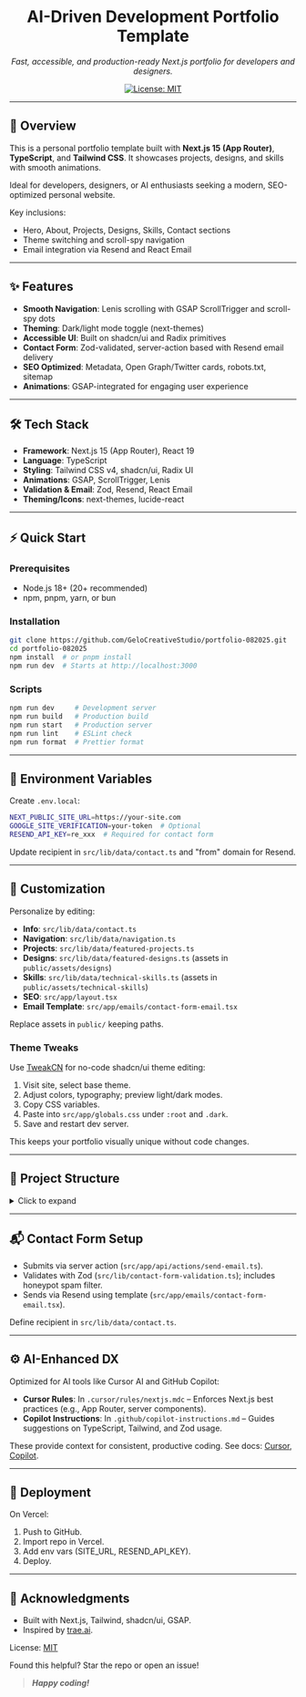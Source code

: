 <div align="center">

# AI-Driven Development Portfolio Template

*Fast, accessible, and production-ready Next.js portfolio for developers and designers.*

<!-- [![GitHub stars](https://img.shields.io/github/stars/GeloCreativeStudio/portfolio-082025?style=social)](https://github.com/GeloCreativeStudio/portfolio-082025/stargazers)
[![GitHub forks](https://img.shields.io/github/forks/GeloCreativeStudio/portfolio-082025?style=social)](https://github.com/GeloCreativeStudio/portfolio-082025/network) -->
[![License: MIT](https://img.shields.io/badge/License-MIT-blue.svg)](LICENSE)

<!-- [**Live Demo**](https://www.angelomanalo.me) -->

</div>

---

## 🔎 Overview

This is a personal portfolio template built with **Next.js 15 (App Router)**, **TypeScript**, and **Tailwind CSS**. It showcases projects, designs, and skills with smooth animations.

Ideal for developers, designers, or AI enthusiasts seeking a modern, SEO-optimized personal website.

Key inclusions:
- Hero, About, Projects, Designs, Skills, Contact sections
- Theme switching and scroll-spy navigation
- Email integration via Resend and React Email

---

## ✨ Features

- **Smooth Navigation**: Lenis scrolling with GSAP ScrollTrigger and scroll-spy dots
- **Theming**: Dark/light mode toggle (next-themes)
- **Accessible UI**: Built on shadcn/ui and Radix primitives
- **Contact Form**: Zod-validated, server-action based with Resend email delivery
- **SEO Optimized**: Metadata, Open Graph/Twitter cards, robots.txt, sitemap
- **Animations**: GSAP-integrated for engaging user experience

---

## 🛠 Tech Stack

- **Framework**: Next.js 15 (App Router), React 19
- **Language**: TypeScript
- **Styling**: Tailwind CSS v4, shadcn/ui, Radix UI
- **Animations**: GSAP, ScrollTrigger, Lenis
- **Validation & Email**: Zod, Resend, React Email
- **Theming/Icons**: next-themes, lucide-react

---

## ⚡ Quick Start

### Prerequisites
- Node.js 18+ (20+ recommended)
- npm, pnpm, yarn, or bun

### Installation
```bash
git clone https://github.com/GeloCreativeStudio/portfolio-082025.git
cd portfolio-082025
npm install  # or pnpm install
npm run dev  # Starts at http://localhost:3000
```

### Scripts
```bash
npm run dev     # Development server
npm run build   # Production build
npm run start   # Production server
npm run lint    # ESLint check
npm run format  # Prettier format
```

---

## 🔑 Environment Variables

Create `.env.local`:
```bash
NEXT_PUBLIC_SITE_URL=https://your-site.com
GOOGLE_SITE_VERIFICATION=your-token  # Optional
RESEND_API_KEY=re_xxx  # Required for contact form
```

Update recipient in `src/lib/data/contact.ts` and "from" domain for Resend.

---

## 🎨 Customization

Personalize by editing:
- **Info**: `src/lib/data/contact.ts`
- **Navigation**: `src/lib/data/navigation.ts`
- **Projects**: `src/lib/data/featured-projects.ts`
- **Designs**: `src/lib/data/featured-designs.ts` (assets in `public/assets/designs`)
- **Skills**: `src/lib/data/technical-skills.ts` (assets in `public/assets/technical-skills`)
- **SEO**: `src/app/layout.tsx`
- **Email Template**: `src/app/emails/contact-form-email.tsx`

Replace assets in `public/` keeping paths.

### Theme Tweaks
Use [TweakCN](https://tweakcn.com/) for no-code shadcn/ui theme editing:
1. Visit site, select base theme.
2. Adjust colors, typography; preview light/dark modes.
3. Copy CSS variables.
4. Paste into `src/app/globals.css` under `:root` and `.dark`.
5. Save and restart dev server.

This keeps your portfolio visually unique without code changes.

---

## 📂 Project Structure

<details>
<summary>Click to expand</summary>

```
src/
├─ app/
│  ├─ api/
│  │  └─ actions/
│  │     └─ send-email.ts
│  ├─ emails/
│  │  └─ contact-form-email.tsx
│  ├─ layout.tsx
│  ├─ page.tsx
│  ├─ robots.ts
│  └─ sitemap.ts
│
├─ components/
│  ├─ common/
│  │  ├─ design-card.tsx
│  │  ├─ logo.tsx
│  │  ├─ navigation-dot.tsx
│  │  ├─ navigation-link.tsx
│  │  ├─ project-card.tsx
│  │  ├─ scramble-h1.tsx
│  │  ├─ scroll-spy-navigation.tsx
│  │  ├─ smooth-scroll.tsx
│  │  ├─ theme-provider.tsx
│  │  └─ theme-toggle.tsx
│  ├─ layout/
│  │  ├─ footer.tsx
│  │  └─ header.tsx
│  ├─ sections/
│  │  ├─ about-me.tsx
│  │  ├─ contact.tsx
│  │  ├─ featured-designs.tsx
│  │  ├─ featured-projects.tsx
│  │  ├─ hero-section.tsx
│  │  └─ technical-skills.tsx
│  └─ ui/
│     ├─ badge.tsx
│     ├─ button.tsx
│     ├─ card.tsx
│     ├─ dialog.tsx
│     ├─ dropdown-menu.tsx
│     ├─ infinite-slider.tsx
│     ├─ input.tsx
│     ├─ label.tsx
│     ├─ progressive-blur.tsx
│     ├─ select.tsx
│     ├─ separator.tsx
│     ├─ textarea.tsx
│     └─ toggle.tsx
│
├─ hooks/
│  └─ use-scroll-spy.ts
│
└─ lib/
   ├─ contact-form-validation.ts
   ├─ data/
   │  ├─ contact.ts
   │  ├─ featured-designs.ts
   │  ├─ featured-projects.ts
   │  ├─ navigation.ts
   │  └─ technical-skills.ts
   └─ utils.ts
```

</details>

---

## 📬 Contact Form Setup

- Submits via server action (`src/app/api/actions/send-email.ts`).
- Validates with Zod (`src/lib/contact-form-validation.ts`); includes honeypot spam filter.
- Sends via Resend using template (`src/app/emails/contact-form-email.tsx`).

Define recipient in `src/lib/data/contact.ts`.

---

## ⚙️ AI-Enhanced DX

Optimized for AI tools like Cursor AI and GitHub Copilot:
- **Cursor Rules**: In `.cursor/rules/nextjs.mdc` – Enforces Next.js best practices (e.g., App Router, server components).
- **Copilot Instructions**: In `.github/copilot-instructions.md` – Guides suggestions on TypeScript, Tailwind, and Zod usage.

These provide context for consistent, productive coding. See docs: [Cursor](https://docs.cursor.com/context/rules-for-ai), [Copilot](https://docs.github.com/copilot/customizing-copilot/adding-custom-instructions-for-github-copilot).

---

## 🚀 Deployment

On Vercel:
1. Push to GitHub.
2. Import repo in Vercel.
3. Add env vars (SITE_URL, RESEND_API_KEY).
4. Deploy.

---

## 🙌 Acknowledgments

- Built with Next.js, Tailwind, shadcn/ui, GSAP.
- Inspired by [trae.ai](https://trae.ai).

License: [MIT](LICENSE)

Found this helpful? Star the repo or open an issue!

> ***Happy coding!***